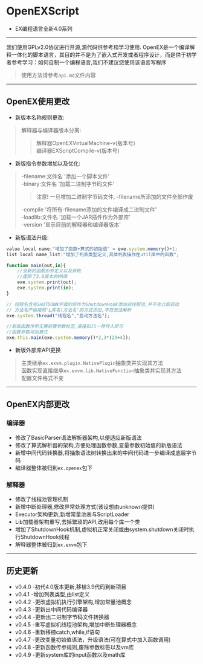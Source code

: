 # OpenEXScript
* EX编程语言全新4.0系列

<hr>

<p>我们使用GPLv2.0协议进行开源,源代码供参考和学习使用. OpenEX是一个编译解释一体化的脚本语言，其目的并不是为了嵌入式开发或者程序设计，而是供于初学者参考学习：如何自制一个编程语言,我们不建议您使用该语言写程序</p>

> 使用方法请参考<code>api.md</code>文件内容

<hr>

## OpenEX使用更改
* 新版本名称规则更改:
> 解释器与编译器版本分离:
>> 解释器OpenEXVirtualMachine-v(版本号)\
>> 编译器EXScriptCompile-v(版本号)

* 新版指令参数增加以及优化:
> -filename:文件名 '添加一个脚本文件'\
> -binary:文件名 '加载二进制字节码文件'
>> 注意! 一旦增加二进制字节码文件, -filename所添加的文件全部作废
>
> -compile '将所有-filename添加的文件编译成二进制文件'\
> -loadlib:文件名 '加载一个JAR插件作为外部库'\
> -version '显示目前的解释器和编译器版本'
* 新版语法升级:
```js
value local name:"增加了函数+算式的初始值" = exe.system.memory()+1;
list local name_list:"增加了列表类型定义,具体列表操作在util库中的函数";

function main(out,in){
    //全新的函数形参定义以及获取
    //废除了3.0版本的VM库
    exe.system.print(out);
    exe.system.print(in);
}

// 线程名含有SHUTDOWN字母的将作为ShutdownHook添加进线程池,并不会立即启动
// 方法名严格按照'L库名\方法名'的方式添加,不然无法解析
exe.system.thread("线程名","启动方法名");

//新版函数传参无需前置参数标签,直接如JS一样传入即可
//函数参数可加算式
exe.this.main(exe.system.memory()*2,3*(23+4));
```
* 新版外部库API更换
> 主类继承<code>ex.exvm.plugin.NativePlugin</code>抽象类并实现其方法\
> 函数实现直接继承<code>ex.exvm.lib.NativeFunction</code>抽象类并实现其方法\
> 配置文件格式不变

<hr>

## OpenEX内部更改

### 编译器
* 修改了BasicParser语法解析器架构,以便适应新版语法
* 修改了算式解析器的架构,方便处理函数参数,变量参数初始值的新版语法
* 新增中间代码转换器,将抽象语法树转换出来的中间代码进一步编译成底层字节码
* 编译器整体被归到<code>ex.openex</code>包下

### 解释器
* 修改了线程池管理机制
* 新增中断处理器,修改异常处理方式(该设想由unknown提供)
* Executor架构更新,新增常量池表与ScriptLoader
* Lib加载器架构重写,去掉繁琐的API,改用每个库一个类
* 增加了ShutdownHook机制,虚拟机正常关闭或由system.shutdown关闭时执行ShutdownHook线程
* 解释器整体被归到<code>ex.exvm</code>包下

<hr>

## 历史更新

* v0.4.0 -初代4.0版本更新,移植3.9代码到新项目
* v0.4.1 -增加列表类型,由list定义
* v0.4.2 -更改虚拟机执行引擎架构,增加常量池概念
* v0.4.3 -更新出中间代码编译器
* v0.4.4 -更新出二进制字节码文件转换器
* v0.4.5 -重写虚拟机线程池架构,增加中断处理器概念
* v0.4.6 -重新移植catch,while,if语句
* v0.4.7 -更改变量初始值语法，升级语法(可在算式中加入函数调用)
* v0.4.8 -更新函数传参规则,废除参数标签以及vm库
* v0.4.9 -更新system库的input函数以及math库
